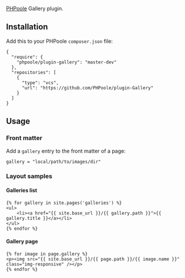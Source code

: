 [PHPoole](http://github.com/Narno/PHPoole/) Gallery plugin.

Installation
------------

Add this to your PHPoole ```composer.json``` file:

    {
      "require": {
        "phpoole/plugin-gallery": "master-dev"
      },
      "repositories": [
        {
          "type": "vcs",
          "url": "https://github.com/PHPoole/plugin-Gallery"
        }
      ]
    }

Usage
-----

### Front matter

Add a ```gallery``` entry to the front matter of a page:

```gallery = "local/path/to/images/dir"```

### Layout samples

#### Galleries list

    {% for gallery in site.pages('galleries') %}
    <ul>
    	<li><a href="{{ site.base_url }}/{{ gallery.path }}">{{ gallery.title }}</a></li>
    </ul>
    {% endfor %}

#### Gallery page

    {% for image in page.gallery %}
    <p><img src="{{ site.base_url }}/{{ page.path }}/{{ image.name }}" class="img-responsive" /></p>
    {% endfor %}
